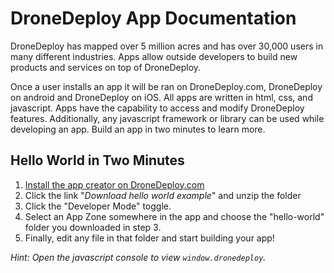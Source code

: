 # DroneDeploy App Documentation

DroneDeploy has mapped over 5 million acres and has over 30,000 users in many different industries. Apps allow outside developers to build new products and services on top of DroneDeploy.

Once a user installs an app it will be ran on DroneDeploy.com, DroneDeploy on android and DroneDeploy on iOS. All apps are written in html, css, and javascript. Apps have the capability to access and modify DroneDeploy features. Additionally, any javascript framework or library can be used while developing an app. Build an app in two minutes to learn more. 

## Hello World in Two Minutes

1. [Install the app creator on DroneDeploy.com](https://www.dronedeploy.com/app2/settings/install/AC9PROD99I3MjA4NTY3LjE1NzM1) 
2. Click the link "*Download hello world example*" and unzip the folder
3. Click the "Developer Mode" toggle.
4. Select an App Zone somewhere in the app and choose the "hello-world" folder you downloaded in step 3.
5. Finally, edit any file in that folder and start building your app!

*Hint: Open the javascript console to view `window.dronedeploy`.*